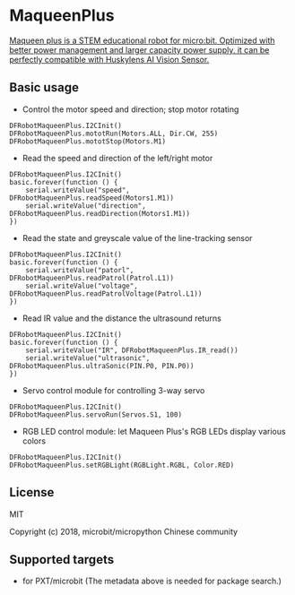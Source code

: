 # MaqueenPlus

[Maqueen plus is a STEM educational robot for micro:bit. Optimized with better power management and larger capacity power supply, it can be perfectly compatible with Huskylens AI Vision Sensor.](https://www.dfrobot.com/product-2026.html)
## Basic usage

* Control the motor speed and direction; stop motor rotating

```blocks
DFRobotMaqueenPlus.I2CInit()
DFRobotMaqueenPlus.mototRun(Motors.ALL, Dir.CW, 255)
DFRobotMaqueenPlus.mototStop(Motors.M1)
```

* Read the speed and direction of the left/right motor

```blocks
DFRobotMaqueenPlus.I2CInit()
basic.forever(function () {
    serial.writeValue("speed", DFRobotMaqueenPlus.readSpeed(Motors1.M1))
    serial.writeValue("direction", DFRobotMaqueenPlus.readDirection(Motors1.M1))
})
```

* Read the state and greyscale value of the line-tracking sensor

```blocks
DFRobotMaqueenPlus.I2CInit()
basic.forever(function () {
    serial.writeValue("patorl", DFRobotMaqueenPlus.readPatrol(Patrol.L1))
    serial.writeValue("voltage", DFRobotMaqueenPlus.readPatrolVoltage(Patrol.L1))
})

```

* Read IR value and the distance the ultrasound returns 

```blocks
DFRobotMaqueenPlus.I2CInit()
basic.forever(function () {
    serial.writeValue("IR", DFRobotMaqueenPlus.IR_read())
    serial.writeValue("ultrasonic", DFRobotMaqueenPlus.ultraSonic(PIN.P0, PIN.P0))
})

```

* Servo control module for controlling 3-way servo 

```blocks
DFRobotMaqueenPlus.I2CInit()
DFRobotMaqueenPlus.servoRun(Servos.S1, 100)

```

* RGB LED control module: let Maqueen Plus's RGB LEDs display various colors

```blocks
DFRobotMaqueenPlus.I2CInit()
DFRobotMaqueenPlus.setRGBLight(RGBLight.RGBL, Color.RED)

```


## License

MIT

Copyright (c) 2018, microbit/micropython Chinese community  


## Supported targets

* for PXT/microbit
(The metadata above is needed for package search.)
